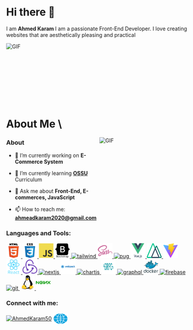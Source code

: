 # Hi there 👋

I am <b> Ahmed Karam </b> I am a passionate Front-End Developer. I love creating websites that are aesthetically pleasing and practical

<img align="right" alt="GIF" src="https://raw.githubusercontent.com/abhisheknaiidu/abhisheknaiidu/master/code.gif" width="100%" height="200" />
  
# About Me \
 
<img align="right" alt="GIF" src="https://user-images.githubusercontent.com/83976212/153580693-4f9fa262-ff15-47bb-a3a7-976cf3ed3690.gif" width="50%" height="250" />

### About

- 🔭 I’m currently working on <b> E-Commerce System </b>

- 🌱 I’m currently learning  <a href="https://github.com/ossu/computer-science" target="_blank" rel="noreferrer"><b> OSSU </b></a> Curriculum

- 💬 Ask me about <b> Front-End, E-commerces, JavaScript </b>

- 📫 How to reach me: **ahmeadkaram2020@gmail.com**


<h3 align="left">Languages and Tools:</h3>
<p align="left">
   <a href="https://www.w3.org/html/" target="_blank" rel="noreferrer">
        <img
            src="https://raw.githubusercontent.com/devicons/devicon/master/icons/html5/html5-original-wordmark.svg"
            alt="html5" width="40" height="40" />
    </a>
   <a href="https://www.w3schools.com/css/" target="_blank" rel="noreferrer">
        <img
            src="https://raw.githubusercontent.com/devicons/devicon/master/icons/css3/css3-original-wordmark.svg"
            alt="css3" width="40" height="40" />
    </a>
  <a href="https://developer.mozilla.org/en-US/docs/Web/JavaScript" target="_blank"
        rel="noreferrer">
        <img
            src="https://raw.githubusercontent.com/devicons/devicon/master/icons/javascript/javascript-original.svg"
            alt="javascript" width="40" height="40" />
    </a>
   <a href="https://getbootstrap.com" target="_blank" rel="noreferrer">
        <img
            src="https://raw.githubusercontent.com/devicons/devicon/master/icons/bootstrap/bootstrap-plain-wordmark.svg"
            alt="bootstrap" width="40" height="40" />
    </a>
  <a href="https://tailwindcss.com/" target="_blank" rel="noreferrer">
        <img src="https://www.vectorlogo.zone/logos/tailwindcss/tailwindcss-icon.svg" alt="tailwind"
            width="40" height="40" />
    </a>
      <a href="https://sass-lang.com" target="_blank" rel="noreferrer">
        <img
          src="https://raw.githubusercontent.com/devicons/devicon/master/icons/sass/sass-original.svg"
          alt="sass"
          width="40"
          height="40"
        />
    </a>
    <a href="https://pugjs.org" target="_blank" rel="noreferrer">
      <img
        src="https://cdn.worldvectorlogo.com/logos/pug.svg"
        alt="pug"
        width="40"
        height="40"
      />
    </a>
   <a href="https://vuejs.org/" target="_blank" rel="noreferrer">
    <img
      src="https://raw.githubusercontent.com/devicons/devicon/master/icons/vuejs/vuejs-original-wordmark.svg"
      alt="vuejs"
      width="40"
      height="40"
    />
  </a>
   <a href="https://vuejs.org/" target="_blank" rel="noreferrer">
    <img
      src="https://raw.githubusercontent.com/AhmedKaram50/AhmedKaram50_assets/master/assets/Nuxt_logo.svg"
      alt="vuejs"
      width="40"
      height="40"
    />
  </a>
   <a href="https://vuejs.org/" target="_blank" rel="noreferrer">
    <img
      src="https://raw.githubusercontent.com/AhmedKaram50/AhmedKaram50_assets/master/assets/Vitejs-logo.svg"
      alt="vuejs"
      width="40"
      height="40"
    />
  </a>
  <a href="https://reactjs.org/" target="_blank" rel="noreferrer">
        <img
            src="https://raw.githubusercontent.com/devicons/devicon/master/icons/react/react-original-wordmark.svg"
            alt="react" width="40" height="40" />
    </a>
    <a href="https://redux.js.org" target="_blank" rel="noreferrer">
        <img
            src="https://raw.githubusercontent.com/devicons/devicon/master/icons/redux/redux-original.svg"
            alt="redux" width="40" height="40" />
    </a>
  <a href="https://nextjs.org/" target="_blank" rel="noreferrer">
        <img src="https://cdn.worldvectorlogo.com/logos/nextjs-2.svg" alt="nextjs" width="40"
            height="40" />
    </a>
   <a href="https://webpack.js.org" target="_blank" rel="noreferrer">
    <img
      src="https://raw.githubusercontent.com/devicons/devicon/d00d0969292a6569d45b06d3f350f463a0107b0d/icons/webpack/webpack-original-wordmark.svg"
      alt="webpack"
      width="40"
      height="40"
    />
  </a>
    <a href="https://www.chartjs.org" target="_blank" rel="noreferrer">
      <img
        src="https://www.chartjs.org/media/logo-title.svg"
        alt="chartjs"
        width="40"
        height="40"
      />
    </a>
  <a href="https://grpc.io/" target="_blank" rel="noreferrer">
    <img
      src="https://raw.githubusercontent.com/AhmedKaram50/AhmedKaram50_assets/master/assets/grpcio-ar21.svg"
      alt="vuejs"
      width="40"
      height="40"
    />
  </a>
  <a href="https://graphql.org" target="_blank" rel="noreferrer">
        <img src="https://www.vectorlogo.zone/logos/graphql/graphql-icon.svg" alt="graphql"
            width="40" height="40" />
    </a>
  <a href="https://www.docker.com/" target="_blank" rel="noreferrer">
        <img
            src="https://raw.githubusercontent.com/devicons/devicon/master/icons/docker/docker-original-wordmark.svg"
            alt="docker" width="40" height="40" />
    </a>
   <a href="https://firebase.google.com/" target="_blank" rel="noreferrer">
        <img src="https://www.vectorlogo.zone/logos/firebase/firebase-icon.svg" alt="firebase"
            width="40" height="40" />
    </a>
  <a href="https://git-scm.com/" target="_blank" rel="noreferrer">
        <img src="https://www.vectorlogo.zone/logos/git-scm/git-scm-icon.svg" alt="git" width="40"
            height="40" />
    </a>
  <a href="https://www.linux.org/" target="_blank" rel="noreferrer">
        <img
            src="https://raw.githubusercontent.com/devicons/devicon/master/icons/linux/linux-original.svg"
            alt="linux" width="40" height="40" />
    </a>
    <a href="https://www.nginx.com" target="_blank" rel="noreferrer">
      <img
        src="https://raw.githubusercontent.com/devicons/devicon/master/icons/nginx/nginx-original.svg"
        alt="nginx"
        width="40"
        height="40"
      />
    </a>
  
  
 
    
    
    

</p>

<h3 align="left">Connect with me:</h3>
<p align="left">
<a href="https://www.linkedin.com/in/ahmed-karam-56216a1b5/" target="blank"><img align="center" src="https://raw.githubusercontent.com/rahuldkjain/github-profile-readme-generator/master/src/images/icons/Social/linked-in-alt.svg" alt="AhmedKaram50" height="30" width="40" /></a>
  <a href="https://ahmedkaram.org/" target="blank"><img align="center" src="https://raw.githubusercontent.com/AhmedKaram50/AhmedKaram50_assets/master/assets/internet-svgrepo-com.svg" alt="AhmedKaram" height="30" width="40" /></a>
</p>
